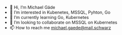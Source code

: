 - 👋 Hi, I’m Michael Gäde
- 👀 I’m interested in Kubenetes, MSSQL, Pyhton, Go
- 🌱 I’m currently learning Go, Kubernetes
- 💞️ I’m looking to collaborate on MSSQL on Kubernetes
- 📫 How to reach me michael.gaede@mail.schwarz

<!---
gaedemischwarz/gaedemischwarz is a ✨ special ✨ repository because its `README.md` (this file) appears on your GitHub profile.
You can click the Preview link to take a look at your changes.
--->
